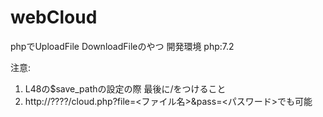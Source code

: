 # webCloud
phpでUploadFile DownloadFileのやつ
開発環境 php:7.2  
  
注意:  
1. L48の$save_pathの設定の際 最後に/をつけること
2. http://????/cloud.php?file=<ファイル名>&pass=<パスワード>でも可能
